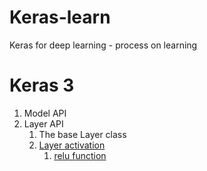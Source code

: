 # Keras-learn

Keras for deep learning - process on learning


# Keras 3

1. Model API
2. Layer API
   1. The base Layer class
   2. [Layer activation]()
        1. [relu function](https://github.com/engineer-ece/Keras-learn/blob/e8ca9cedec396aedba41f16b9990483e0ca392e2/Keras3/02.%20Layers%20API/02.%20Layer%20activations/01.%20relu%20function/readme/chatgpt/readme.md)
